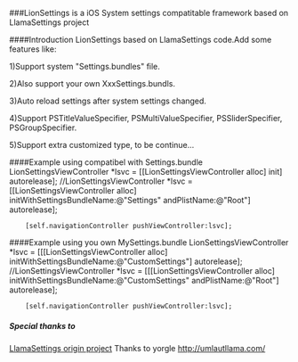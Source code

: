 ###LionSettings is a iOS System settings compatitable framework based on LlamaSettings project


####Introduction
LionSettings based on LlamaSettings code.Add some features like:
  
1)Support system "Settings.bundles" file.
  
2)Also support your own XxxSettings.bundls.
  
3)Auto reload settings after system settings changed.

4)Support  PSTitleValueSpecifier, PSMultiValueSpecifier, PSSliderSpecifier, PSGroupSpecifier.

5)Support extra customized type, to be continue...
  
####Example using compatibel with Settings.bundle
		LionSettingsViewController *lsvc = [[LionSettingsViewController alloc] init] autorelease];
	    //LionSettingsViewController *lsvc = [[LionSettingsViewController alloc] initWithSettingsBundleName:@"Settings" andPlistName:@"Root"] autorelease];

		[self.navigationController pushViewController:lsvc];
		
####Example using you own MySettings.bundle
		LionSettingsViewController *lsvc = [[[LionSettingsViewController alloc] initWithSettingsBundleName:@"CustomSettings"] autorelease];
	    //LionSettingsViewController *lsvc = [[[LionSettingsViewController alloc] initWithSettingsBundleName:@"CustomSettings" andPlistName:@"Root"] autorelease];

		[self.navigationController pushViewController:lsvc];
		

##### Special thanks to
[LlamaSettings origin project](https://code.google.com/p/llamasettings/)
Thanks to yorgle http://umlautllama.com/
